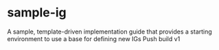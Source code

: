 # sample-ig
A sample, template-driven implementation guide that provides a starting environment to use a base for defining new IGs
Push build v1        

